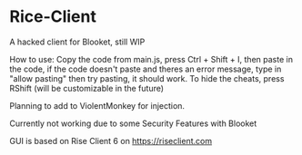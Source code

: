 # Rice-Client
A hacked client for Blooket, still WIP

How to use: Copy the code from main.js, press Ctrl + Shift + I, then paste in the code, if the code doesn't paste and theres an error message, type in "allow pasting" then try pasting, it should work. To hide the cheats, press RShift (will be customizable in the future)

Planning to add to ViolentMonkey for injection.

Currently not working due to some Security Features with Blooket

GUI is based on Rise Client 6 on https://riseclient.com
